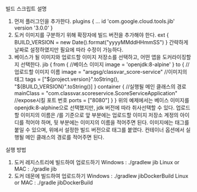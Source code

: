 빌드 스크립트 설명
1. 먼저 플러그인을 추가한다.
plugins {
...
   id 'com.google.cloud.tools.jib' version '3.0.0'
}
2. 도커 이미지를 구분하기 위해 확장자에 빌드 버전을 추가해야 한다. 
ext {
   BUILD_VERSION = new Date().format("yyyyMMddHHmmSS")
}
간략하게 날짜로 설정하였지만 필요에 따라 수정이 가능하다.
3. 베이스가 될 이미지와 업로드할 이미지 저장소를 선택하고, 어떤 앱을 도커라이징할지 선택한다.
jib {
   from {
       //베이스 이미지
       image = 'openjdk:8-alpine'
   }
   to {
       //업로드할 이미지 이름
       image = "arsgsg/classvar_score-service"
       //이미지의 태그
       tags = ["${project.version}".toString(), "${BUILD_VERSION}".toString()]
   }
   container {
       //실행될 메인 클래스의 경로
       mainClass = "com.classvar.scoreservice.ScoreServiceApplication"
       //expose시킬 포트 번호
       ports = ["8080"]
   }
}
위의 예제에서는 베이스 이미지를 openjdk:8-alphine으로 선택했지만, jdk 버전에 따라 취사선택할 수 있다.
업로드할 이미지의 이름은 /를 기준으로 앞 부분에는 업로드할 이미지 저장소 계정의 아이디를 적어야 하며, 뒷 부분에는 이미지의 이름을 적어주면 된다.
이미지에는 태그를 붙일 수 있으며, 위에서 설정한 빌드 버전으로 태그를 붙였다.
컨테이너 옵션에서 실행될 메인 클래스의 경로를 적어주면 된다.

실행 방법
1. 도커 레지스트리에 빌드하여 업로드하기
Windows : ./gradlew jib
Linux or MAC : ./gradle jib
2. 도커 데몬에 빌드하여 업로드하기
Windows : ./gradlew jibDockerBuild
Linux or MAC : ./gradle jibDockerBuild

